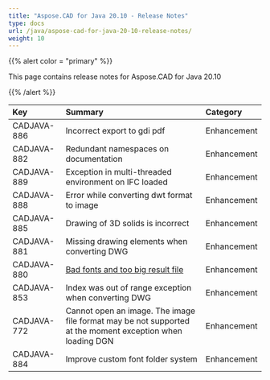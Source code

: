 ```yaml
---
title: "Aspose.CAD for Java 20.10 - Release Notes"
type: docs
url: /java/aspose-cad-for-java-20-10-release-notes/
weight: 10
---
```


{{% alert color = "primary" %}}

This page contains release notes for Aspose.CAD for Java 20.10

{{% /alert %}}


|**Key**|**Summary**|**Category**|
| :- | :- | :- |
| CADJAVA-886 | Incorrect export to gdi pdf | Enhancement |
| CADJAVA-882 | Redundant namespaces on documentation | Enhancement |
| CADJAVA-889 | Exception in multi-threaded environment on IFC loaded | Enhancement |
| CADJAVA-888 | Error while converting dwt format to image | Enhancement |
| CADJAVA-885 | Drawing of 3D solids is incorrect | Enhancement |
| CADJAVA-881 | Missing drawing elements when converting DWG | Enhancement |
| CADJAVA-880 | [Bad fonts and too big result file](https://forum.aspose.com/t/bad-fonts-and-too-big-result-file/219351) | Enhancement |
| CADJAVA-853 | Index was out of range exception when converting DWG | Enhancement |
| CADJAVA-772 | Cannot open an image. The image file format may be not supported at the moment exception when loading DGN | Enhancement |
| CADJAVA-884 | Improve custom font folder system | Enhancement |
